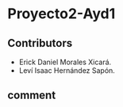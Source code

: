# Proyecto2-Ayd1

## Contributors

- Erick Daniel Morales Xicará.
- Leví Isaac Hernández Sapón.

## comment
